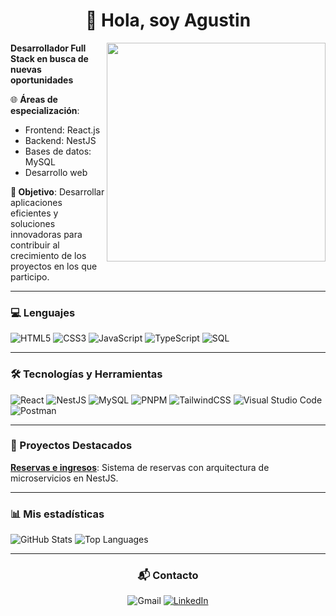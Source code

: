 <h1 align="center">👋 Hola, soy Agustin</h1>

<img align="right" src="https://media2.giphy.com/media/v1.Y2lkPTc5MGI3NjExY3E5aGVvcmk0MGpjbmJobWMxbWI5OGM0M3Fid2dkcDhmMXk5Ymx1diZlcD12MV9pbnRlcm5hbF9naWZfYnlfaWQmY3Q9Zw/qgQUggAC3Pfv687qPC/giphy.webp" width ="350px"/>

**Desarrollador Full Stack en busca de nuevas oportunidades**

🌐 **Áreas de especialización**:
- Frontend: React.js
- Backend: NestJS
- Bases de datos: MySQL
- Desarrollo web

**🚀 Objetivo**: Desarrollar aplicaciones eficientes y soluciones innovadoras para contribuir al crecimiento de los proyectos en los que participo.

---

### 💻 Lenguajes

![HTML5](https://img.shields.io/badge/html5-%23E34F26.svg?style=for-the-badge&logo=html5&logoColor=white)
![CSS3](https://img.shields.io/badge/css3-%231572B6.svg?style=for-the-badge&logo=css3&logoColor=white)
![JavaScript](https://img.shields.io/badge/-JavaScript-F7DF1E?logo=javascript&logoColor=black&style=for-the-badge)
![TypeScript](https://img.shields.io/badge/-TypeScript-007ACC?logo=typescript&logoColor=white&style=for-the-badge)
![SQL](https://img.shields.io/badge/-SQL-003B57?logo=postgresql&logoColor=white&style=for-the-badge)

---

### 🛠️ Tecnologías y Herramientas

![React](https://img.shields.io/badge/react-%2320232a.svg?style=for-the-badge&logo=react&logoColor=%2361DAFB)
![NestJS](https://img.shields.io/badge/-NestJS-E0234E?logo=nestjs&logoColor=white&style=for-the-badge)
![MySQL](https://img.shields.io/badge/-MySQL-4479A1?logo=mysql&logoColor=white&style=for-the-badge)
![PNPM](https://img.shields.io/badge/pnpm-%234a4a4a.svg?style=for-the-badge&logo=pnpm&logoColor=f69220)
![TailwindCSS](https://img.shields.io/badge/tailwindcss-%2338B2AC.svg?style=for-the-badge&logo=tailwind-css&logoColor=white)
![Visual Studio Code](https://img.shields.io/badge/Visual%20Studio%20Code-0078d7.svg?style=for-the-badge&logo=visual-studio-code&logoColor=white)
![Postman](https://img.shields.io/badge/Postman-FF6C37?style=for-the-badge&logo=postman&logoColor=white)

---

### 🌟 Proyectos Destacados

**<a href="https://github.com/Agus-IG/managment_system.git">Reservas e ingresos</a>**: Sistema de reservas con arquitectura de microservicios en NestJS.

---

### 📊 Mis estadísticas

![GitHub Stats](https://github-readme-stats.vercel.app/api?username=Agus-IG&show_icons=true&theme=radical)
![Top Languages](https://github-readme-stats.vercel.app/api/top-langs/?username=Agus-IG&layout=compact&theme=radical)

---
<div align="center">
<h3>📬 Contacto</h3>

![Gmail](https://img.shields.io/badge/agusig026@gmail.com-D14836?style=for-the-badge&logo=gmail&logoColor=white)
[![LinkedIn](https://img.shields.io/badge/Agustin_Gonzalez-%230077B5.svg?style=for-the-badge&logo=linkedin&logoColor=white&src=https://www.linkedin.com/in/agustin-gonzalez-34b63b253/)](https://www.linkedin.com/in/agustin-gonzalez-34b63b253/)
</div>
